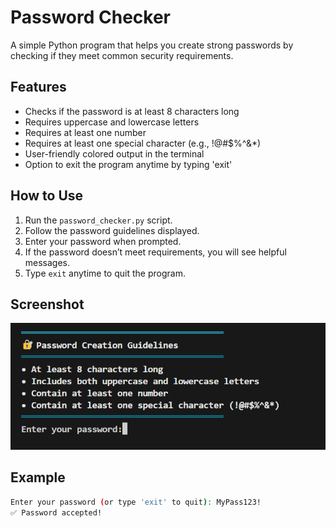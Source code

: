 
# Password Checker

A simple Python program that helps you create strong passwords by checking if they meet common security requirements.

## Features

- Checks if the password is at least 8 characters long  
- Requires uppercase and lowercase letters  
- Requires at least one number  
- Requires at least one special character (e.g., !@#$%^&*)  
- User-friendly colored output in the terminal  
- Option to exit the program anytime by typing 'exit'  

## How to Use

1. Run the `password_checker.py` script.  
2. Follow the password guidelines displayed.  
3. Enter your password when prompted.  
4. If the password doesn’t meet requirements, you will see helpful messages.  
5. Type `exit` anytime to quit the program.  

## Screenshot

![Password Checker Screenshot](Screenshot%202025-06-17%20173340.png)

## Example

```bash
Enter your password (or type 'exit' to quit): MyPass123!
✅ Password accepted!
